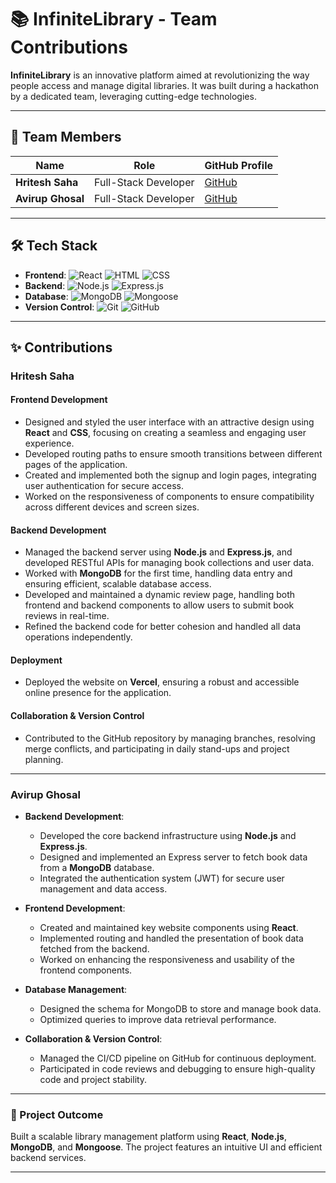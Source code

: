 # 📚 InfiniteLibrary - Team Contributions

**InfiniteLibrary** is an innovative platform aimed at revolutionizing the way people access and manage digital libraries. It was built during a hackathon by a dedicated team, leveraging cutting-edge technologies.

---

## 👥 Team Members

| Name             | Role                         | GitHub Profile                  |
| ---------------- | ---------------------------- | --------------------------------|
| **Hritesh Saha** | Full-Stack Developer         | [GitHub](https://github.com/hritesh-saha) |
| **Avirup Ghosal**| Full-Stack Developer         | [GitHub](https://github.com/avirup-ghosal) |


---

## 🛠️ Tech Stack

- **Frontend**: ![React](https://img.shields.io/badge/-React-61DAFB?logo=react&logoColor=white) ![HTML](https://img.shields.io/badge/-HTML-E34F26?logo=html5&logoColor=white) ![CSS](https://img.shields.io/badge/-CSS-1572B6?logo=css3&logoColor=white)
- **Backend**: ![Node.js](https://img.shields.io/badge/-Node.js-339933?logo=node.js&logoColor=white) ![Express.js](https://img.shields.io/badge/-Express.js-000000?logo=express&logoColor=white)
- **Database**: ![MongoDB](https://img.shields.io/badge/-MongoDB-47A248?logo=mongodb&logoColor=white) ![Mongoose](https://img.shields.io/badge/-Mongoose-880000?logo=mongoose&logoColor=white)
- **Version Control**: ![Git](https://img.shields.io/badge/-Git-F05032?logo=git&logoColor=white) ![GitHub](https://img.shields.io/badge/-GitHub-181717?logo=github&logoColor=white)

---

## ✨ Contributions

### **Hritesh Saha**

#### **Frontend Development**
- Designed and styled the user interface with an attractive design using **React** and **CSS**, focusing on creating a seamless and engaging user experience.
- Developed routing paths to ensure smooth transitions between different pages of the application.
- Created and implemented both the signup and login pages, integrating user authentication for secure access.
- Worked on the responsiveness of components to ensure compatibility across different devices and screen sizes.


#### **Backend Development**
- Managed the backend server using **Node.js** and **Express.js**, and developed RESTful APIs for managing book collections and user data.
- Worked with **MongoDB** for the first time, handling data entry and ensuring efficient, scalable database access.
- Developed and maintained a dynamic review page, handling both frontend and backend components to allow users to submit book reviews in real-time.
- Refined the backend code for better cohesion and handled all data operations independently.

#### **Deployment**
- Deployed the website on **Vercel**, ensuring a robust and accessible online presence for the application.

#### **Collaboration & Version Control**
- Contributed to the GitHub repository by managing branches, resolving merge conflicts, and participating in daily stand-ups and project planning.


---

### **Avirup Ghosal**

- **Backend Development**:
  - Developed the core backend infrastructure using **Node.js** and **Express.js**.
  - Designed and implemented an Express server to fetch book data from a **MongoDB** database.
  - Integrated the authentication system (JWT) for secure user management and data access.

- **Frontend Development**:
  - Created and maintained key website components using **React**.
  - Implemented routing and handled the presentation of book data fetched from the backend.
  - Worked on enhancing the responsiveness and usability of the frontend components.

- **Database Management**:
  - Designed the schema for MongoDB to store and manage book data.
  - Optimized queries to improve data retrieval performance.

- **Collaboration & Version Control**:
  - Managed the CI/CD pipeline on GitHub for continuous deployment.
  - Participated in code reviews and debugging to ensure high-quality code and project stability.

---

### 🚀 Project Outcome

Built a scalable library management platform using **React**, **Node.js**, **MongoDB**, and **Mongoose**. The project features an intuitive UI and efficient backend services.

---
